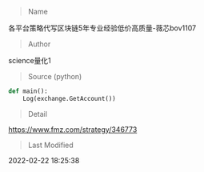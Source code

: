 
> Name

各平台策略代写区块链5年专业经验低价高质量-薇芯bov1107

> Author

science量化1





> Source (python)

``` python
def main():
    Log(exchange.GetAccount())

```

> Detail

https://www.fmz.com/strategy/346773

> Last Modified

2022-02-22 18:25:38

